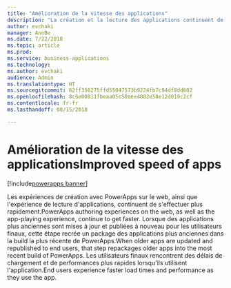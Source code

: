 ```yaml
---
title: "Amélioration de la vitesse des applications"
description: "La création et la lecture des applications continuent de s'accélérer au fil du temps"
author: evchaki
manager: AnnBe
ms.date: 7/22/2018
ms.topic: article
ms.prod: 
ms.service: business-applications
ms.technology: 
ms.author: evchaki
audience: Admin
ms.translationtype: HT
ms.sourcegitcommit: 62ff356275ffd55047573b9224fb7c94df8dd602
ms.openlocfilehash: 8c6e00811fbeaa05c50aee4802e58e12d019c2cf
ms.contentlocale: fr-fr
ms.lasthandoff: 08/15/2018

---
```

# <a name="improved-speed-of-apps"></a><span data-ttu-id="5db65-103">Amélioration de la vitesse des applications</span><span class="sxs-lookup"><span data-stu-id="5db65-103">Improved speed of apps</span></span>

[!include[powerapps banner](../includes/powerapps.md)]




<span data-ttu-id="5db65-104">Les expériences de création avec PowerApps sur le web, ainsi que l'expérience de lecture d'applications, continuent de s'effectuer plus rapidement.</span><span class="sxs-lookup"><span data-stu-id="5db65-104">PowerApps authoring experiences on the web, as well as the app-playing experience, continue to get faster.</span></span> <span data-ttu-id="5db65-105">Lorsque des applications plus anciennes sont mises à jour et publiées à nouveau pour les utilisateurs finaux, cette étape recrée un package des applications plus anciennes dans la build la plus récente de PowerApps.</span><span class="sxs-lookup"><span data-stu-id="5db65-105">When older apps are updated and republished to end users, that step repackages older apps into the most recent build of PowerApps.</span></span> <span data-ttu-id="5db65-106">Les utilisateurs finaux rencontrent des délais de chargement et de performances plus rapides lorsqu'ils utilisent l'application.</span><span class="sxs-lookup"><span data-stu-id="5db65-106">End users experience faster load times and performance as they use the app.</span></span>


